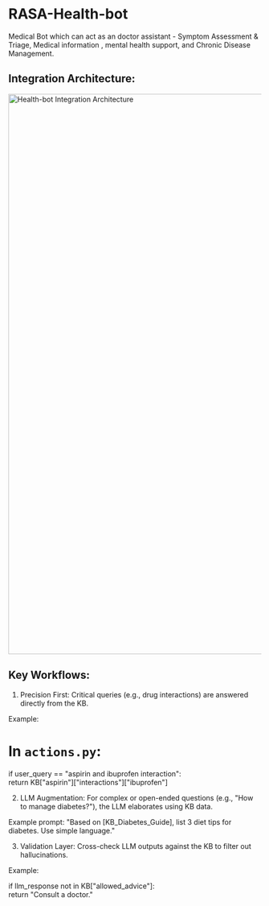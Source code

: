 # RASA-Health-bot

Medical Bot which can act as an doctor assistant - Symptom Assessment & Triage, Medical information , mental health support, and Chronic Disease Management. 


## Integration Architecture:

<img width="1113" alt="Health-bot Integration Architecture" src="https://github.com/user-attachments/assets/4a885364-ae5a-438b-9fb3-b2c79f8985cc" />



## Key Workflows:

1. Precision First:
Critical queries (e.g., drug interactions) are answered directly from the KB.

Example:
# In `actions.py`:  
if user_query == "aspirin and ibuprofen interaction":  
    return KB["aspirin"]["interactions"]["ibuprofen"]  


2. LLM Augmentation:
For complex or open-ended questions (e.g., "How to manage diabetes?"), the LLM elaborates using KB data.

Example prompt:
"Based on [KB_Diabetes_Guide], list 3 diet tips for diabetes. Use simple language."  

3. Validation Layer:
Cross-check LLM outputs against the KB to filter out hallucinations.

Example:

if llm_response not in KB["allowed_advice"]:  
    return "Consult a doctor."  

